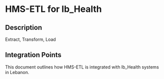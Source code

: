 # HMS-ETL for lb_Health

## Description

Extract, Transform, Load

## Integration Points

This document outlines how HMS-ETL is integrated with lb_Health systems in Lebanon.
